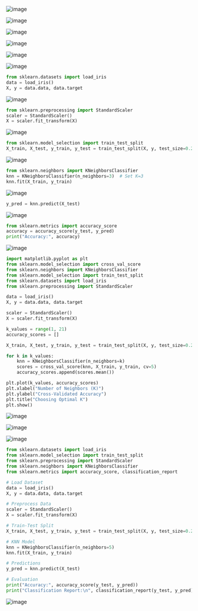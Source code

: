 ![image](https://github.com/user-attachments/assets/cad76df0-87fe-4725-b1e4-c546b5351434)

![image](https://github.com/user-attachments/assets/4b80acb4-3b48-4e67-8dbb-1de3d1161ed2)

![image](https://github.com/user-attachments/assets/771c109d-0737-4413-b8a1-178d1ebee1a6)

![image](https://github.com/user-attachments/assets/518c6dec-0ded-4a5e-9692-8d6cccc38796)

![image](https://github.com/user-attachments/assets/cf3b2944-92c4-4d9d-b69c-18be2afd0958)

![image](https://github.com/user-attachments/assets/1d0480a1-b78b-4a24-b9bc-1211551d1bbf)

```python
from sklearn.datasets import load_iris
data = load_iris()
X, y = data.data, data.target
```

![image](https://github.com/user-attachments/assets/d8c9c2c7-9244-498b-a9b8-e6b291f3a8d5)

```python
from sklearn.preprocessing import StandardScaler
scaler = StandardScaler()
X = scaler.fit_transform(X)
```

![image](https://github.com/user-attachments/assets/c45fb3a2-4044-4cab-beb5-2ebd7b812ce8)

```python
from sklearn.model_selection import train_test_split
X_train, X_test, y_train, y_test = train_test_split(X, y, test_size=0.2, random_state=42)
```

![image](https://github.com/user-attachments/assets/8af30035-8210-4799-bbb4-840d47dac0e4)

```python
from sklearn.neighbors import KNeighborsClassifier
knn = KNeighborsClassifier(n_neighbors=3)  # Set K=3
knn.fit(X_train, y_train)
```
![image](https://github.com/user-attachments/assets/1fd1bc5b-4371-43e8-89e6-63fb85e10594)

```python
y_pred = knn.predict(X_test)
```
![image](https://github.com/user-attachments/assets/c9e97864-ee92-47cb-ace2-d76c78293814)

```python
from sklearn.metrics import accuracy_score
accuracy = accuracy_score(y_test, y_pred)
print("Accuracy:", accuracy)
```
![image](https://github.com/user-attachments/assets/6a7e15bb-a655-4432-adae-047892e58117)

```python
import matplotlib.pyplot as plt
from sklearn.model_selection import cross_val_score
from sklearn.neighbors import KNeighborsClassifier
from sklearn.model_selection import train_test_split
from sklearn.datasets import load_iris
from sklearn.preprocessing import StandardScaler

data = load_iris()
X, y = data.data, data.target

scaler = StandardScaler()
X = scaler.fit_transform(X)

k_values = range(1, 21)
accuracy_scores = []

X_train, X_test, y_train, y_test = train_test_split(X, y, test_size=0.2, random_state=42)

for k in k_values:
    knn = KNeighborsClassifier(n_neighbors=k)
    scores = cross_val_score(knn, X_train, y_train, cv=5)
    accuracy_scores.append(scores.mean())

plt.plot(k_values, accuracy_scores)
plt.xlabel("Number of Neighbors (K)")
plt.ylabel("Cross-Validated Accuracy")
plt.title("Choosing Optimal K")
plt.show()
```
![image](https://github.com/user-attachments/assets/bcb63394-0f5f-4a85-9b42-43a49b528800)

![image](https://github.com/user-attachments/assets/6b1419ba-b958-4299-b485-5bc1337d7507)

![image](https://github.com/user-attachments/assets/9feef79c-b9d5-471a-a4ea-9a6f0e8901d8)

```python
from sklearn.datasets import load_iris
from sklearn.model_selection import train_test_split
from sklearn.preprocessing import StandardScaler
from sklearn.neighbors import KNeighborsClassifier
from sklearn.metrics import accuracy_score, classification_report

# Load Dataset
data = load_iris()
X, y = data.data, data.target

# Preprocess Data
scaler = StandardScaler()
X = scaler.fit_transform(X)

# Train-Test Split
X_train, X_test, y_train, y_test = train_test_split(X, y, test_size=0.2, random_state=42)

# KNN Model
knn = KNeighborsClassifier(n_neighbors=5)
knn.fit(X_train, y_train)

# Predictions
y_pred = knn.predict(X_test)

# Evaluation
print("Accuracy:", accuracy_score(y_test, y_pred))
print("Classification Report:\n", classification_report(y_test, y_pred))
```
![image](https://github.com/user-attachments/assets/627831e2-4c14-4375-b4f5-9443bd5127c1)





